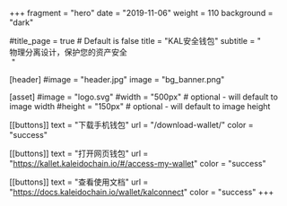 +++
fragment = "hero"
date = "2019-11-06"
weight = 110
background = "dark"

#title_page = true # Default is false
title = "KAL安全钱包"
subtitle = "<br/>物理分离设计，保护您的资产安全<br/>&nbsp;"

[header]
  #image = "header.jpg"
  image = "bg_banner.png"

[asset]
  #image = "logo.svg"
  #width = "500px" # optional - will default to image width
  #height = "150px" # optional - will default to image height

[[buttons]]
  text = "下载手机钱包"
  url = "/download-wallet/"
  color = "success"

[[buttons]]
  text = "打开网页钱包"
  url = "https://kallet.kaleidochain.io/#/access-my-wallet"
  color = "success"

[[buttons]]
  text = "查看使用文档"
  url = "https://docs.kaleidochain.io/wallet/kalconnect"
  color = "success"
+++

